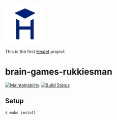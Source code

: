 ##
[![Hexlet Ltd. logo](https://raw.githubusercontent.com/Hexlet/hexletguides.github.io/master/images/hexlet_logo128.png)](https://ru.hexlet.io/pages/about?utm_source=github&utm_medium=link&utm_campaign=nodejs-package)

This is the first [Hexlet](https://ru.hexlet.io) project
##

# brain-games-rukkiesman

[![Maintainability](https://api.codeclimate.com/v1/badges/a99a88d28ad37a79dbf6/maintainability)](https://codeclimate.com/github/codeclimate/codeclimate/maintainability)
[![Build Status](https://travis-ci.com/RukkiesMan/project-lvl1-s356.svg?branch=master)](https://travis-ci.com/RukkiesMan/project-lvl1-s356)

## Setup

```sh
$ make install
```
